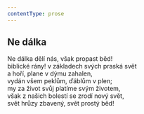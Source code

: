 ```yaml
---
contentType: prose
---
```


## Ne dálka

Ne dálka dělí nás, však propast běd!  
biblické rány! v základech svých praská svět  
a hoří, plane v dýmu zahalen,  
vydán všem peklům, ďáblům v plen;  
my za život svůj platíme svým životem,  
však z našich bolestí se zrodí nový svět,  
svět hrůzy zbavený, svět prostý běd!
